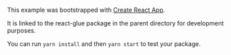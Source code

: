 This example was bootstrapped with [Create React App](https://github.com/facebook/create-react-app).

It is linked to the react-glue package in the parent directory for development purposes.

You can run `yarn install` and then `yarn start` to test your package.
